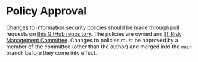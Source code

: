# Policy Approval

Changes to information security policies should be made through pull requests on [this GitHub repository](https://github.com/cloudtostreet/policies). The policies are owned and [IT Risk Management Committee](/risk-assessment.md). Changes to policies must be approved by a member of the committee (other than the author) and merged into the `main` branch before they come into effect.
